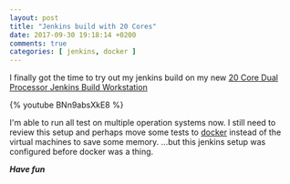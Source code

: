 ```yaml
---
layout: post
title: "Jenkins build with 20 Cores"
date: 2017-09-30 19:18:14 +0200
comments: true
categories: [ jenkins, docker ] 
---
```

I finally got the time to try out my jenkins build on my new <a href="http://stafwag.github.io/blog/blog/2017/09/16/20-core-dual-processor-jenkins-build-workstation/">20 Core Dual Processor Jenkins Build Workstation</a>

{% youtube BNn9absXkE8 %}

I'm able to run all test on multiple operation systems now. I still need to review this setup and perhaps move some tests to <a href="https://www.docker.io">docker</a> instead of the virtual machines to save some memory. ...but this jenkins setup was configured before docker was a thing.

***Have fun*** 

